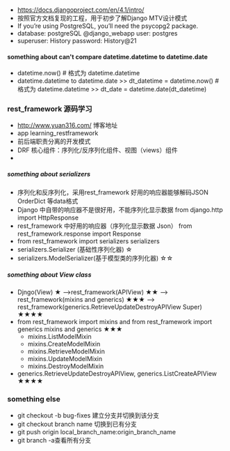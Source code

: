### 
- https://docs.djangoproject.com/en/4.1/intro/
- 按照官方文档复现的工程，用于初步了解Django MTV设计模式
- If you’re using PostgreSQL, you’ll need the psycopg2 package.
- database: postgreSQL @django_webapp user: postgres 
- superuser: History password: History@21


#### something about can't compare datetime.datetime to datetime.date
- datetime.now() # 格式为 datetime.datetime
- datetime.datetime to datetime.date >> dt_datetime = datetime.now() # 格式为 datetime.datetime >> dt_date = datetime.date(dt_datetime)


### rest_framework 源码学习
- http://www.yuan316.com/  博客地址
- app  learning_restframework
- 前后端职责分离的开发模式
- DRF 核心组件：序列化/反序列化组件、视图（views）组件
- 

##### something about serializers
- 序列化和反序列化，采用rest_framework 好用的响应器能够解码JSON OrderDict 等data格式
- Django 中自带的响应器不是很好用，不能序列化显示数据 from django.http import HttpResponse
- rest_framework 中好用的响应器（序列化显示数据 Json） from rest_framework.response import Response  
- from rest_framework import serializers   serializers
- serializers.Serializer (基础性序列化器) ☆
- serializers.ModelSerializer(基于模型类的序列化器) ☆☆
  
##### something about View class
- Djngo(View) ★ -->rest_framework(APIView) ★★ --> rest_framework(mixins and generics) ★★★  --> rest_framework(generics.RetrieveUpdateDestroyAPIView  Super) ★★★★
- from rest_framework import mixins and from rest_framework import generics  mixins and generics ★★★
  - mixins.ListModelMixin
  - mixins.CreateModelMixin
  - mixins.RetrieveModelMixin
  - mixins.UpdateModelMixin
  - mixins.DestroyModelMixin
- generics.RetrieveUpdateDestroyAPIView, generics.ListCreateAPIView ★★★★


### something else
- git checkout -b bug-fixes   建立分支并切换到该分支
- git checkout branch name  切换到已有分支
- git push origin local_branch_name:origin_branch_name
- git branch -a查看所有分支